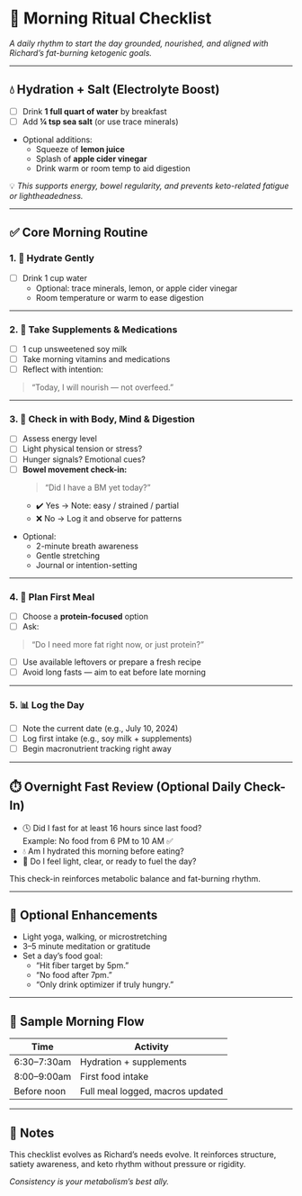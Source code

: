 # 🌅 Morning Ritual Checklist  
*A daily rhythm to start the day grounded, nourished, and aligned with Richard’s fat-burning ketogenic goals.*

---

## 💧 Hydration + Salt (Electrolyte Boost)

- [ ] Drink **1 full quart of water** by breakfast  
- [ ] Add **¼ tsp sea salt** (or use trace minerals)  
- Optional additions:
  - Squeeze of **lemon juice**
  - Splash of **apple cider vinegar**
  - Drink warm or room temp to aid digestion

💡 *This supports energy, bowel regularity, and prevents keto-related fatigue or lightheadedness.*

---

## ✅ Core Morning Routine

### 1. 🌊 Hydrate Gently
- [ ] Drink 1 cup water  
  - Optional: trace minerals, lemon, or apple cider vinegar  
  - Room temperature or warm to ease digestion  

---

### 2. 💊 Take Supplements & Medications
- [ ] 1 cup unsweetened soy milk  
- [ ] Take morning vitamins and medications  
- [ ] Reflect with intention:  
> “Today, I will nourish — not overfeed.”

---

### 3. 🧠 Check in with Body, Mind & Digestion
- [ ] Assess energy level  
- [ ] Light physical tension or stress?  
- [ ] Hunger signals? Emotional cues?  
- [ ] **Bowel movement check-in:**  
  > “Did I have a BM yet today?”  
  - ✔️ Yes → Note: easy / strained / partial  
  - ❌ No → Log it and observe for patterns  
- Optional:  
  - 2-minute breath awareness  
  - Gentle stretching  
  - Journal or intention-setting

---

### 4. 🍳 Plan First Meal
- [ ] Choose a **protein-focused** option  
- [ ] Ask:  
> “Do I need more fat right now, or just protein?”  
- [ ] Use available leftovers or prepare a fresh recipe  
- [ ] Avoid long fasts — aim to eat before late morning

---

### 5. 📊 Log the Day
- [ ] Note the current date (e.g., July 10, 2024)  
- [ ] Log first intake (e.g., soy milk + supplements)  
- [ ] Begin macronutrient tracking right away

---

## ⏱️ Overnight Fast Review (Optional Daily Check-In)

- 🕓 Did I fast for at least 16 hours since last food?  
  Example: No food from 6 PM to 10 AM ✅  
- 💧 Am I hydrated this morning before eating?  
- 🧠 Do I feel light, clear, or ready to fuel the day?

This check-in reinforces metabolic balance and fat-burning rhythm.

---

## 🧭 Optional Enhancements

- Light yoga, walking, or microstretching  
- 3–5 minute meditation or gratitude  
- Set a day’s food goal:
  - “Hit fiber target by 5pm.”  
  - “No food after 7pm.”  
  - “Only drink optimizer if truly hungry.”

---

## 🧾 Sample Morning Flow

| Time        | Activity                       |
|-------------|--------------------------------|
| 6:30–7:30am | Hydration + supplements  
| 8:00–9:00am | First food intake  
| Before noon | Full meal logged, macros updated  

---

## 🔄 Notes

This checklist evolves as Richard’s needs evolve. It reinforces structure, satiety awareness, and keto rhythm without pressure or rigidity.

*Consistency is your metabolism’s best ally.*
